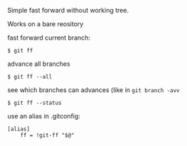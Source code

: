 Simple fast forward without working tree.

Works on a bare reository

fast forward current branch:

    $ git ff

advance all branches

    $ git ff --all

see which branches can advances (like in `git branch -avv`

    $ git ff --status

use an alias in .gitconfig:

    [alias]
        ff = !git-ff "$@"
